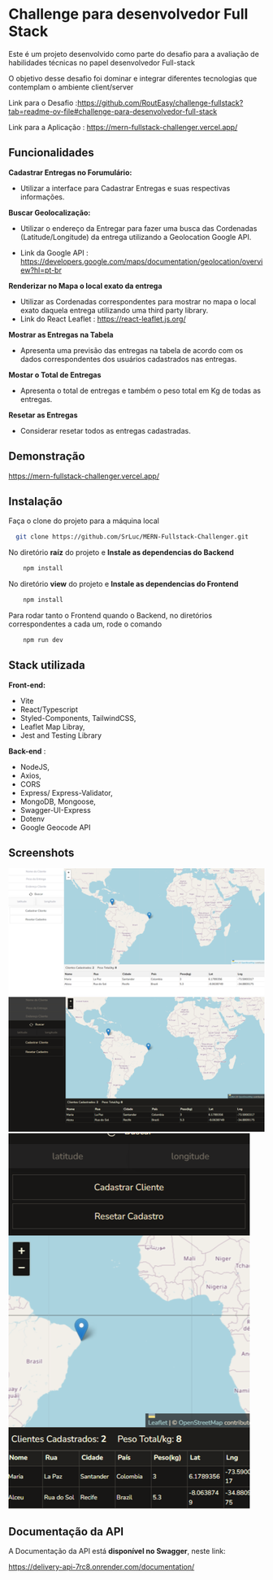 
# Challenge para desenvolvedor Full Stack

Este é um projeto desenvolvido como parte do desafio para a avaliação de habilidades técnicas no papel desenvolvedor Full-stack

O objetivo desse desafio foi dominar e integrar diferentes tecnologias que contemplam o ambiente client/server

Link para o Desafio :https://github.com/RoutEasy/challenge-fullstack?tab=readme-ov-file#challenge-para-desenvolvedor-full-stack

Link para a Aplicação : https://mern-fullstack-challenger.vercel.app/


## Funcionalidades

**Cadastrar Entregas no Forumulário:**

- Utilizar a interface para Cadastrar Entregas e suas respectivas informações.

**Buscar Geolocalização:**

- Utilizar o endereço da Entregar para fazer uma busca das Cordenadas (Latitude/Longitude) da entrega utilizando a Geolocation Google API.


- Link da Google API : https://developers.google.com/maps/documentation/geolocation/overview?hl=pt-br

**Renderizar no Mapa o local exato da entrega** 

- Utilizar as Cordenadas correspondentes para mostrar no mapa o local exato daquela entrega utilizando uma third party library.
- Link do React Leaflet : https://react-leaflet.js.org/

**Mostrar as Entregas na Tabela**

- Apresenta uma previsão das entregas na tabela de acordo com os dados correspondentes dos usuários cadastrados nas entregas.

**Mostar o Total de Entregas**

- Apresenta o total de entregas e também o peso total em Kg de todas as entregas.

**Resetar as Entregas**

- Considerar resetar todos as entregas cadastradas.



## Demonstração

https://mern-fullstack-challenger.vercel.app/



## Instalação

Faça o clone do projeto para a máquina local

```bash
  git clone https://github.com/SrLuc/MERN-Fullstack-Challenger.git
```
    
No diretório **raíz** do projeto e **Instale as dependencias do Backend**

```bash
    npm install
```

No diretório **view** do projeto e **Instale as dependencias do Frontend**

```bash
    npm install
```

Para rodar tanto o Frontend quando o Backend, no diretórios correspondentes a cada um, rode o comando
```bash
    npm run dev
```
## Stack utilizada

**Front-end:** 
- Vite 
- React/Typescript
- Styled-Components, TailwindCSS, 
- Leaflet Map Libray, 
- Jest and Testing Library

**Back-end** : 
- NodeJS, 
- Axios,
- CORS 
- Express/ Express-Validator, 
- MongoDB, Mongoose, 
- Swagger-UI-Express
- Dotenv
- Google Geocode API  



## Screenshots

![App Screenshot](/assets/Screenshot%20Capture1.png)
![App Screenshot](/assets/Screenshot%20Capture2.png)
![App Screenshot](/assets/Screenshot%20Capture3.png)

## Documentação da API

A Documentação da API está **disponível no Swagger**, neste link:

https://delivery-api-7rc8.onrender.com/documentation/